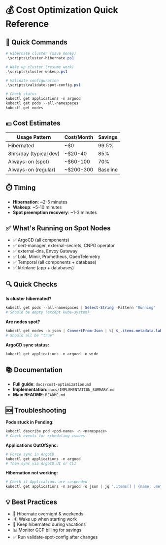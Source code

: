 # 💰 Cost Optimization Quick Reference

## 🚀 Quick Commands

```powershell
# Hibernate cluster (save money)
.\scripts\cluster-hibernate.ps1

# Wake up cluster (resume work)
.\scripts\cluster-wakeup.ps1

# Validate configuration
.\scripts\validate-spot-config.ps1

# Check status
kubectl get applications -n argocd
kubectl get pods --all-namespaces
kubectl get nodes
```

## 💵 Cost Estimates

| Usage Pattern          | Cost/Month | Savings  |
| ---------------------- | ---------- | -------- |
| Hibernated             | ~$0        | 99.5%    |
| 8hrs/day (typical dev) | ~$20-40    | 85%      |
| Always-on (spot)       | ~$60-100   | 70%      |
| Always-on (regular)    | ~$200-300  | Baseline |

## ⏱️ Timing

- **Hibernation**: ~2-5 minutes
- **Wakeup**: ~5-10 minutes
- **Spot preemption recovery**: ~1-3 minutes

## ✅ What's Running on Spot Nodes

- ✅ ArgoCD (all components)
- ✅ cert-manager, external-secrets, CNPG operator
- ✅ external-dns, Envoy Gateway
- ✅ Loki, Mimir, Prometheus, OpenTelemetry
- ✅ Temporal (all components + database)
- ✅ ktrlplane (app + databases)

## 🔍 Quick Checks

**Is cluster hibernated?**

```powershell
kubectl get pods --all-namespaces | Select-String -Pattern "Running"
# Should be empty (except kube-system)
```

**Are nodes spot?**

```powershell
kubectl get nodes -o json | ConvertFrom-Json | %{ $_.items.metadata.labels.'cloud.google.com/gke-spot' }
# Should all be "true"
```

**ArgoCD sync status:**

```powershell
kubectl get applications -n argocd -o wide
```

## 📚 Documentation

- **Full guide**: `docs/cost-optimization.md`
- **Implementation**: `docs/IMPLEMENTATION_SUMMARY.md`
- **Main README**: `README.md`

## 🆘 Troubleshooting

**Pods stuck in Pending:**

```powershell
kubectl describe pod <pod-name> -n <namespace>
# Check events for scheduling issues
```

**Applications OutOfSync:**

```powershell
# Force sync in ArgoCD
kubectl get applications -n argocd
# Then sync via ArgoCD UI or CLI
```

**Hibernation not working:**

```powershell
# Check if Applications are suspended
kubectl get applications -n argocd -o json | jq '.items[] | {name: .metadata.name, automated: .spec.syncPolicy.automated}'
```

## 💡 Best Practices

- 🌙 Hibernate overnight & weekends
- ☀️ Wake up when starting work
- 🔄 Keep hibernated during vacations
- 📊 Monitor GCP billing for savings
- ✅ Run validate-spot-config after changes
